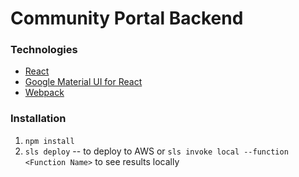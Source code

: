 # Community Portal Backend

### Technologies
- [React](https://reactjs.org/)
- [Google Material UI for React](https://material-ui-next.com/)
- [Webpack](https://webpack.js.org/)

### Installation
1. `npm install`
2. `sls deploy` -- to deploy to AWS or `sls invoke local --function <Function Name>` to see results locally